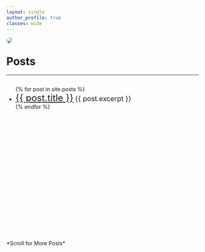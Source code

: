 ```yaml
---
layout: single
author_profile: true 
classes: wide
---
```

<style>
div.ex1 {
  width: 100%;
  height: 400px;
  overflow-y: scroll;
}
</style>

<img src="set.jpg" style="border-radius: 15px; margin-bottom: -10px;"/>

# Posts
---

<div class="ex1">
  <ul>
    {% for post in site.posts %}
      <li>
        <font size="5"><a href="{{ post.url }}">{{ post.title }}</a></font>
        <font size="4">{{ post.excerpt }}</font>
      </li>
    {% endfor %} 
  </ul>
</div>

<br>
*Scroll for More Posts*
